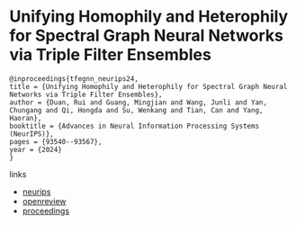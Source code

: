 # Unifying Homophily and Heterophily for Spectral Graph Neural Networks via Triple Filter Ensembles

```
@inproceedings{tfegnn_neurips24,
title = {Unifying Homophily and Heterophily for Spectral Graph Neural Networks via Triple Filter Ensembles},
author = {Duan, Rui and Guang, Mingjian and Wang, Junli and Yan, Chungang and Qi, Hongda and Su, Wenkang and Tian, Can and Yang, Haoran},
booktitle = {Advances in Neural Information Processing Systems (NeurIPS)},
pages = {93540--93567},
year = {2024}
}
```

links
- [neurips](https://nips.cc/Conferences/2024/Schedule?showEvent=93265)
- [openreview](https://openreview.net/forum?id=uatPOPWzzU)
- [proceedings](https://papers.nips.cc//paper_files/paper/2024/hash/a9db2b121c3517fd559ecbe5038701ee-Abstract-Conference.html)
